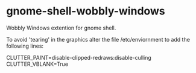 gnome-shell-wobbly-windows
==========================

Wobbly Windows extention for gnome shell.

To avoid 'tearing' in the graphics alter the file /etc/enviornment to add the following lines: 

CLUTTER_PAINT=disable-clipped-redraws:disable-culling 
CLUTTER_VBLANK=True

